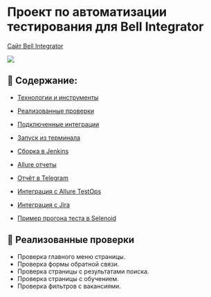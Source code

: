 # Проект по автоматизации тестирования для Bell Integrator
<a target="_blank" href="https://bellintegrator.ru/">Cайт Bell Integrator</a>

<image src=https://bellintegrator.ru/catalog/view/theme/bellOne/image/logo_BellIntegrator_rus.svg>

## :pushpin: <a id="list"></a> Содержание:

* <a href="#tools">Технологии и инструменты</a>

* <a href="#cases">Реализованные проверки</a>

* <a href="#integrations">Подключенные интеграции</a>

* <a href="#console">Запуск из терминала</a>

* <a href="#jenkins">Сборка в Jenkins</a>

* <a href="#allure">Allure отчеты</a>

* <a href="#telegram">Отчёт в Telegram</a>

* <a href="#testops">Интеграция с Allure TestOps</a>

* <a href="#jira">Интеграция с Jira</a>

* <a href="#video">Пример прогона теста в Selenoid</a>

## :scroll: Реализованные проверки
* Проверка главного меню страницы.
* Проверка формы обратной связи.
* Проверка страницы с результатами поиска.
* Проверка страницы с обучением.
* Проверка фильтров с вакансиями.
